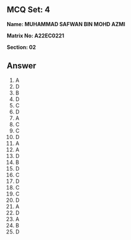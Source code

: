 ## MCQ Set:   4 

**Name: MUHAMMAD SAFWAN BIN MOHD AZMI**

**Matrix No: A22EC0221**

**Section: 02**

## Answer
1. A
2. D
3. B
4. D
5. C
6. D
7. A
8. C
9. C
10. D
11. A
12. A
13. D
14. B
15. D
16. C
17. D
18. C
19. C
20. D
21. A
22. D
23. A
24. B
25. D

